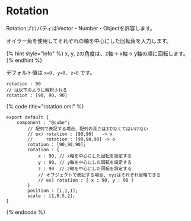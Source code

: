 # Rotation

RotationプロパティはVector・Number・Objectを許容します。

オイラー角を使用してそれぞれの軸を中心にした回転角を入力します。

{% hint style="info" %}
x, y, zの角度は、z軸→ x軸→ y軸の順に回転します。
{% endhint %}

デフォルト値は `x=0, y=0, z=0` です。

```text
rotation : 90
// は以下のように解釈される
rotation : [90, 90, 90]
```

{% code title="rotation.oml" %}
```text
export default {
    component : "@cube";
        // 配列で表記する場合、配列の長さは3でなくてはいけない
        // ex) rotation : [90,90]   -> x
        //     rotation : [90,90,90] -> o
        rotation : [90,90,90];
        rotation : {
            x : 90, // x軸を中心にした回転を設定する
            y : 90, // y軸を中心にした回転を設定する
            z : 90  // z軸を中心にした回転を設定する
            // オブジェクトで表記する場合, xyzはそれぞれ省略できる
            // ex) rotation : { x : 90, y : 90 }
        }
        position : [1,1,1];
        scale : [1,0.5,2];
}
```
{% endcode %}

